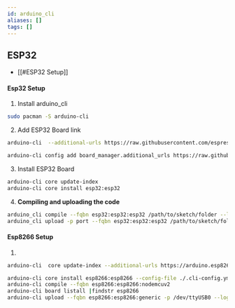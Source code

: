 ```yaml
---
id: arduino_cli
aliases: []
tags: []
---
```


## ESP32

- [[#ESP32 Setup]]

#### Esp32 Setup

1. Install arduino_cli

```bash
sudo pacman -S arduino-cli

```

2. Add ESP32 Board link

```bash
arduino-cli  --additional-urls https://raw.githubusercontent.com/espressif/arduino-esp32/gh-pages/package_esp32_index.json

arduino-cli config add board_manager.additional_urls https://raw.githubusercontent.com/espressif/arduino-esp32/gh-pages/package_esp32_index.json
```

3. Install ESP32 Board

```bash
arduino-cli core update-index
arduino-cli core install esp32:esp32
```

4. **Compiling and uploading the code**

```bash
arduino_cli compile --fqbn esp32:esp32:esp32 /path/to/sketch/folder --log
arduino_cli upload -p port --fqbn esp32:esp32:esp32 /path/to/sketch/folder --log
```

#### Esp8266 Setup

1.

```bash
arduino-cli  core update-index --additional-urls https://arduino.esp8266.com/stable/package_esp8266com_index.json

arduino-cli core install esp8266:esp8266 --config-file ./.cli-config.yml
arduino-cli compile --fqbn esp8266:esp8266:nodemcuv2
arduino-cli board listall |findstr esp8266
arduino-cli upload --fqbn esp8266:esp8266:generic -p /dev/ttyUSB0 --log
```
